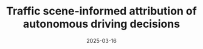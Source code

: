---
title: "Traffic scene-informed attribution of autonomous driving decisions"
collection: publications
permalink: /publication/2025-traffic-attr
date: 2025-03-16
venue: 'IEEE Transactions on Intelligent Transportation Systems'
# paperurl: '/files/pdf/research/Turning the Lights on.pdf'
link: 'https://ieeexplore.ieee.org/document/10927619'
paperurl: '/files/pdf/research/202503TrafficAttr-ITS.pdf'
# github: 'https://github.com/GlowingHorse/NetVisCompare'
book: 'https://shirui-homepage.com/research/20multi-attr/'
# zenodo: 'https://zenodo.org/badge/628158030.svg'
# researchButton: 'https://shirui-homepage.com/research/attr-vis/'
citation: 'Rui Shi, <a href="https://li-tianxing.github.io/">Tianxing Li</a>, <a href="http://www.graco.c.u-tokyo.ac.jp/yama-lab/index.php">Yasushi Yamaguchi</a>, <a href="https://cpns.bjut.edu.cn/index.html#/home">Liguo Zhang</a>. <i>IEEE Transactions on Intelligent Transportation Systems</i>, 2025, DOI: 10.1109/TITS.2025.3547879.'
---